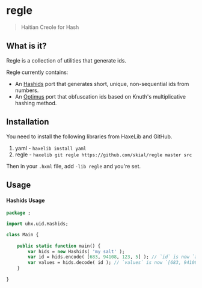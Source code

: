 # regle

> Haitian Creole for Hash

## What is it?

Regle is a collection of utilities that generate ids.

Regle currently contains:
	
- An [Hashids] port that generates short, unique, non-sequential ids from numbers.
- An [Optimus] port that obfuscation ids based on Knuth's multiplicative hashing method.

## Installation

You need to install the following libraries from HaxeLib and GitHub.

1. yaml - `haxelib install yaml`
2. regle - `haxelib git regle https://github.com/skial/regle master src`

Then in your `.hxml` file, add `-lib regle` and you're set.

## Usage

#### Hashids Usage

```Haxe
package ;

import uhx.uid.Hashids;

class Main {
	
	public static function main() {
		var hids = new Hashids( 'my salt' );
		var id = hids.encode( [683, 94108, 123, 5] ); // `id` is now `aBMswoO2UB3Sj`.
		var values = hids.decode( id ); // `values` is now `[683, 94108, 123, 5]`.
	}
	
}
```

[Hashids]: http://hashids.org/ "Generate short, unique, non-sequential ids"
[Optimus]: https://github.com/jenssegers/optimus "Id obfuscation based on Knuth's multiplicative hashing method"